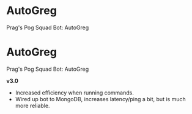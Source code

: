 # AutoGreg
Prag's Pog Squad Bot: AutoGreg

# AutoGreg
Prag's Pog Squad Bot: AutoGreg

**v3.0**
- Increased efficiency when running commands.
- Wired up bot to MongoDB, increases latency/ping a bit, but is much more reliable.


